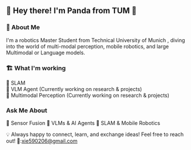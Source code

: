 ## 🐼 Hey there! I'm Panda from TUM 👋  

### 🚀 About Me  
I'm a robotics Master Student from Technical University of Munich , diving into the world of multi-modal perception, mobile robotics, and large Multimodal or Language models.

### 🏗️ What I'm working
🔹 SLAM  
🔹 VLM Agent  (Currently working on research & projects)  
🔹 Multimodal Perception  (Currently working on research & projects)  
  
###  Ask Me About  
📡 Sensor Fusion 🧠 VLMs & AI Agents 🚀 SLAM & Mobile Robotics  

💡 Always happy to connect, learn, and exchange ideas! Feel free to reach out! 🤝:xie590206@gmail.com  
